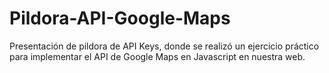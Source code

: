 # Pildora-API-Google-Maps
Presentación de pildora de API Keys, donde se realizó un ejercicio práctico para implementar el API de Google Maps en Javascript en nuestra web.
